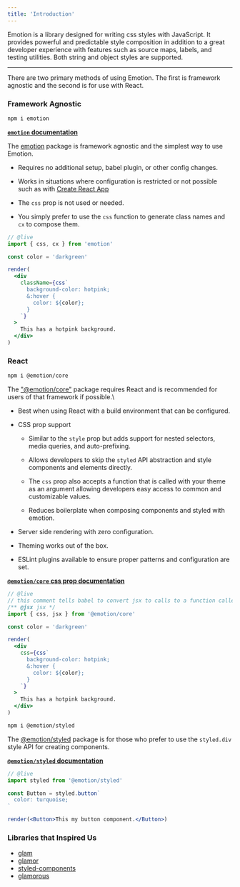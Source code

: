 ```yaml
---
title: 'Introduction'
---
```


Emotion is a library designed for writing css styles with JavaScript. It provides powerful and predictable style composition in addition to a great developer experience with features such as source maps, labels, and testing utilities. Both string and object styles are supported.

---

There are two primary methods of using Emotion. The first is framework agnostic and the second is for use with React.

### Framework Agnostic

```bash
npm i emotion
```

**[`emotion` documentation](/docs/emotion)**

The [emotion](https://www.npmjs.com/package/emotion) package is framework agnostic and the simplest way to use Emotion.

- Requires no additional setup, babel plugin, or other config changes.

- Works in situations where configuration is restricted or not possible such as with [Create React App](https://facebook.github.io/create-react-app)

- The `css` prop is not used or needed.

- You simply prefer to use the `css` function to generate class names and `cx` to compose them.

```jsx
// @live
import { css, cx } from 'emotion'

const color = 'darkgreen'

render(
  <div
    className={css`
      background-color: hotpink;
      &:hover {
        color: ${color};
      }
    `}
  >
    This has a hotpink background.
  </div>
)
```

### React

```bash
npm i @emotion/core
```

The ["@emotion/core"](https://www.npmjs.com/package/@emotion/core) package requires React and is recommended for users of that framework if possible.\

- Best when using React with a build environment that can be configured.

- CSS prop support

  - Similar to the `style` prop but adds support for nested selectors, media queries, and auto-prefixing.

  - Allows developers to skip the `styled` API abstraction and style components and elements directly.

  - The `css` prop also accepts a function that is called with your theme as an argument allowing developers easy access to common and customizable values.

  - Reduces boilerplate when composing components and styled with emotion.

- Server side rendering with zero configuration.

- Theming works out of the box.

- ESLint plugins available to ensure proper patterns and configuration are set.

**[`@emotion/core` css prop documentation](/docs/css-prop.md)**

```jsx
// @live
// this comment tells babel to convert jsx to calls to a function called jsx instead of React.createElement
/** @jsx jsx */
import { css, jsx } from '@emotion/core'

const color = 'darkgreen'

render(
  <div
    css={css`
      background-color: hotpink;
      &:hover {
        color: ${color};
      }
    `}
  >
    This has a hotpink background.
  </div>
)
```

```bash
npm i @emotion/styled
```

The [@emotion/styled](https://www.npmjs.com/package/@emotion/styled) package is for those who prefer to use the `styled.div` style API for creating components.

**[`@emotion/styled` documentation](/docs/styled.md)**

```jsx
// @live
import styled from '@emotion/styled'

const Button = styled.button`
  color: turquoise;
`

render(<Button>This my button component.</Button>)
```

### Libraries that Inspired Us

- [glam](https://github.com/threepointone/glam/tree/e9bca3950f12503246ed7fccad5cf13e5e9c86e3)
- [glamor](https://github.com/threepointone/glamor)
- [styled-components](https://www.styled-components.com/)
- [glamorous](https://glamorous.rocks)
